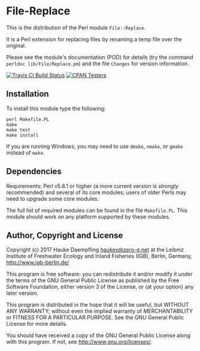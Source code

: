 File-Replace
============

This is the distribution of the Perl module `File::Replace`.

It is a Perl extension for replacing files by renaming a temp file
over the original.

Please see the module's documentation (POD) for details (try the command
`perldoc lib/File/Replace.pm`) and the file `Changes` for version
information.

[![Travis CI Build Status](https://travis-ci.org/haukex/File-Replace.svg)](https://travis-ci.org/haukex/File-Replace)
[![CPAN Testers](https://badges.zero-g.net/cpantesters/File-Replace.svg)](http://matrix.cpantesters.org/?dist=File-Replace)

Installation
------------

To install this module type the following:

	perl Makefile.PL
	make
	make test
	make install

If you are running Windows, you may need to use `dmake`, `nmake`, or `gmake`
instead of `make`.

Dependencies
------------

Requirements: Perl v5.8.1 or higher (a more current version is *strongly*
recommended) and several of its core modules; users of older Perls may need
to upgrade some core modules.

The full list of required modules can be found in the file `Makefile.PL`.
This module should work on any platform supported by these modules.

Author, Copyright and License
-----------------------------

Copyright (c) 2017 Hauke Daempfling <haukex@zero-g.net>
at the Leibniz Institute of Freshwater Ecology and Inland Fisheries (IGB),
Berlin, Germany, <http://www.igb-berlin.de/>

This program is free software: you can redistribute it and/or modify
it under the terms of the GNU General Public License as published by
the Free Software Foundation, either version 3 of the License, or
(at your option) any later version.

This program is distributed in the hope that it will be useful,
but WITHOUT ANY WARRANTY; without even the implied warranty of
MERCHANTABILITY or FITNESS FOR A PARTICULAR PURPOSE. See the
GNU General Public License for more details.

You should have received a copy of the GNU General Public License
along with this program. If not, see <http://www.gnu.org/licenses/>.

